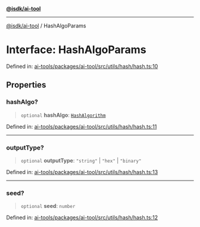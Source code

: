 [**@isdk/ai-tool**](../README.md)

***

[@isdk/ai-tool](../globals.md) / HashAlgoParams

# Interface: HashAlgoParams

Defined in: [ai-tools/packages/ai-tool/src/utils/hash/hash.ts:10](https://github.com/isdk/ai-tool.js/blob/a24331161aecd2d7bbd8dc9f9cd3d984871261cb/src/utils/hash/hash.ts#L10)

## Properties

### hashAlgo?

> `optional` **hashAlgo**: [`HashAlgorithm`](../enumerations/HashAlgorithm.md)

Defined in: [ai-tools/packages/ai-tool/src/utils/hash/hash.ts:11](https://github.com/isdk/ai-tool.js/blob/a24331161aecd2d7bbd8dc9f9cd3d984871261cb/src/utils/hash/hash.ts#L11)

***

### outputType?

> `optional` **outputType**: `"string"` \| `"hex"` \| `"binary"`

Defined in: [ai-tools/packages/ai-tool/src/utils/hash/hash.ts:13](https://github.com/isdk/ai-tool.js/blob/a24331161aecd2d7bbd8dc9f9cd3d984871261cb/src/utils/hash/hash.ts#L13)

***

### seed?

> `optional` **seed**: `number`

Defined in: [ai-tools/packages/ai-tool/src/utils/hash/hash.ts:12](https://github.com/isdk/ai-tool.js/blob/a24331161aecd2d7bbd8dc9f9cd3d984871261cb/src/utils/hash/hash.ts#L12)

